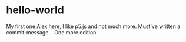 # hello-world
My first one
Alex here, I like p5.js and not much more.
Must've written a commit-message...
One more edition.
